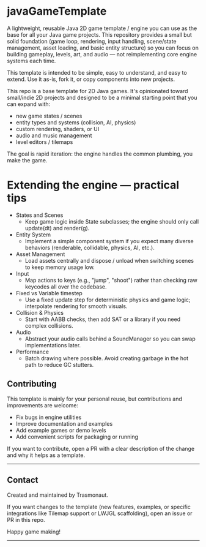 # javaGameTemplate

A lightweight, reusable Java 2D game template / engine you can use as the base for all your Java game projects. This repository provides a small but solid foundation (game loop, rendering, input handling, scene/state management, asset loading, and basic entity structure) so you can focus on building gameplay, levels, art, and audio — not reimplementing core engine systems each time.

This template is intended to be simple, easy to understand, and easy to extend. Use it as-is, fork it, or copy components into new projects.


This repo is a base template for 2D Java games. It's opinionated toward small/indie 2D projects and designed to be a minimal starting point that you can expand with:
- new game states / scenes
- entity types and systems (collision, AI, physics)
- custom rendering, shaders, or UI
- audio and music management
- level editors / tilemaps

The goal is rapid iteration: the engine handles the common plumbing, you make the game.


# Extending the engine — practical tips

- States and Scenes
  - Keep game logic inside State subclasses; the engine should only call update(dt) and render(g).
- Entity System
  - Implement a simple component system if you expect many diverse behaviors (renderable, collidable, physics, AI, etc.).
- Asset Management
  - Load assets centrally and dispose / unload when switching scenes to keep memory usage low.
- Input
  - Map actions to keys (e.g., "jump", "shoot") rather than checking raw keycodes all over the codebase.
- Fixed vs Variable timestep
  - Use a fixed update step for deterministic physics and game logic; interpolate rendering for smooth visuals.
- Collision & Physics
  - Start with AABB checks, then add SAT or a library if you need complex collisions.
- Audio
  - Abstract your audio calls behind a SoundManager so you can swap implementations later.
- Performance
  - Batch drawing where possible. Avoid creating garbage in the hot path to reduce GC stutters.
 
## Contributing

This template is mainly for your personal reuse, but contributions and improvements are welcome:
- Fix bugs in engine utilities
- Improve documentation and examples
- Add example games or demo levels
- Add convenient scripts for packaging or running

If you want to contribute, open a PR with a clear description of the change and why it helps as a template.

---


## Contact

Created and maintained by Trasmonaut.

If you want changes to the template (new features, examples, or specific integrations like Tilemap support or LWJGL scaffolding), open an issue or PR in this repo.

Happy game making!

---
